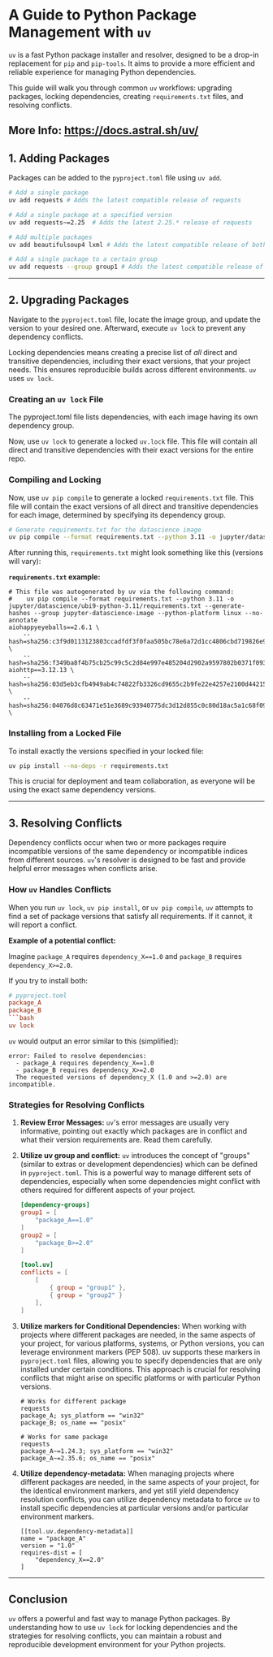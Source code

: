 # A Guide to Python Package Management with `uv`

`uv` is a fast Python package installer and resolver, designed to be a drop-in replacement for `pip` and `pip-tools`. It aims to provide a more efficient and reliable experience for managing Python dependencies.

This guide will walk you through common `uv` workflows: upgrading packages, locking dependencies, creating `requirements.txt` files, and resolving conflicts.

More Info: https://docs.astral.sh/uv/
---

## 1. Adding Packages

Packages can be added to the `pyproject.toml` file using `uv add`.

```bash
# Add a single package
uv add requests # Adds the latest compatible release of requests

# Add a single package at a specified version
uv add requests~=2.25  # Adds the latest 2.25.* release of requests

# Add multiple packages
uv add beautifulsoup4 lxml # Adds the latest compatible release of both beautifulsoup4 and lxml

# Add a single package to a certain group
uv add requests --group group1 # Adds the latest compatible release of requests to only group1
```

---

## 2. Upgrading Packages

Navigate to the `pyproject.toml` file, locate the image group, and update the version to your desired one. Afterward, execute `uv lock` to prevent any dependency conflicts.

Locking dependencies means creating a precise list of *all* direct and transitive dependencies, including their exact versions, that your project needs. This ensures reproducible builds across different environments. `uv` uses `uv lock`.

### Creating an `uv lock` File

The pyproject.toml file lists dependencies, with each image having its own dependency group.

Now, use `uv lock` to generate a locked `uv.lock` file. This file will contain all direct and transitive dependencies with their exact versions for the entire repo.

### Compiling and Locking

Now, use `uv pip compile` to generate a locked `requirements.txt` file. This file will contain the exact versions of all direct and transitive dependencies for each image, determined by specifying its dependency group.

```bash
# Generate requirements.txt for the datascience image
uv pip compile --format requirements.txt --python 3.11 -o jupyter/datascience/ubi9-python-3.11/requirements.txt --generate-hashes --group jupyter-datascience-image --no-annotate -q pyproject.toml
```

After running this, `requirements.txt` might look something like this (versions will vary):

**`requirements.txt` example:**
```
# This file was autogenerated by uv via the following command:
#    uv pip compile --format requirements.txt --python 3.11 -o jupyter/datascience/ubi9-python-3.11/requirements.txt --generate-hashes --group jupyter-datascience-image --python-platform linux --no-annotate
aiohappyeyeballs==2.6.1 \
    --hash=sha256:c3f9d0113123803ccadfdf3f0faa505bc78e6a72d1cc4806cbd719826e943558 \
    --hash=sha256:f349ba8f4b75cb25c99c5c2d84e997e485204d2902a9597802b0371f09331fb8
aiohttp==3.12.13 \
    --hash=sha256:03d5eb3cfb4949ab4c74822fb3326cd9655c2b9fe22e4257e2100d44215b2e2b \
    --hash=sha256:04076d8c63471e51e3689c93940775dc3d12d855c0c80d18ac5a1c68f0904358 \
```

### Installing from a Locked File

To install exactly the versions specified in your locked file:

```bash
uv pip install --no-deps -r requirements.txt
```

This is crucial for deployment and team collaboration, as everyone will be using the exact same dependency versions.

---

## 3. Resolving Conflicts

Dependency conflicts occur when two or more packages require incompatible versions of the same dependency or incompatible indices from different sources. `uv`'s resolver is designed to be fast and provide helpful error messages when conflicts arise.

### How `uv` Handles Conflicts

When you run `uv lock`, `uv pip install`, or `uv pip compile`, `uv` attempts to find a set of package versions that satisfy all requirements. If it cannot, it will report a conflict.

**Example of a potential conflict:**

Imagine `package_A` requires `dependency_X==1.0` and `package_B` requires `dependency_X>=2.0`.

If you try to install both:

```toml
# pyproject.toml
package_A
package_B
```bash
uv lock
```

`uv` would output an error similar to this (simplified):

```
error: Failed to resolve dependencies:
  - package_A requires dependency_X==1.0
  - package_B requires dependency_X>=2.0
  The requested versions of dependency_X (1.0 and >=2.0) are incompatible.
```

### Strategies for Resolving Conflicts

1.  **Review Error Messages:** `uv`'s error messages are usually very informative, pointing out exactly which packages are in conflict and what their version requirements are. Read them carefully.

2.  **Utilize uv group and conflict:**
    `uv` introduces the concept of "groups" (similar to extras or development dependencies) which can be defined in `pyproject.toml`. This is a powerful way to manage different sets of dependencies, especially when some dependencies might conflict with others required for different aspects of your project.
    ```toml
    [dependency-groups]
    group1 = [
        "package_A==1.0"
    ]
    group2 = [
        "package_B>=2.0"
    ]

    [tool.uv]
    conflicts = [
        [
            { group = "group1" },
            { group = "group2" }
        ],
    ]
    ```

4.  **Utilize markers for Conditional Dependencies:**
    When working with projects where different packages are needed, in the same aspects of your project, for various platforms, systems, or Python versions, you can leverage environment markers (PEP 508). uv supports these markers in `pyproject.toml` files, allowing you to specify dependencies that are only installed under certain conditions. This approach is crucial for resolving conflicts that might arise on specific platforms or with particular Python versions.
    ```
    # Works for different package
    requests
    package_A; sys_platform == "win32"
    package_B; os_name == "posix"

    # Works for same package
    requests
    package_A~=1.24.3; sys_platform == "win32"
    package_A~=2.35.6; os_name == "posix"
    ```

5.  **Utilize dependency-metadata:**
    When managing projects where different packages are needed, in the same aspects of your project, for the identical environment markers, and yet still yield dependency resolution conflicts, you can utilize dependency metadata to force `uv` to install specific dependencies at particular versions and/or particular environment markers.
    ```
    [[tool.uv.dependency-metadata]]
    name = "package_A"
    version = "1.0"
    requires-dist = [
        "dependency_X==2.0"
    ]
    ```

---

## Conclusion

`uv` offers a powerful and fast way to manage Python packages. By understanding how to use `uv lock` for locking dependencies and the strategies for resolving conflicts, you can maintain a robust and reproducible development environment for your Python projects.
